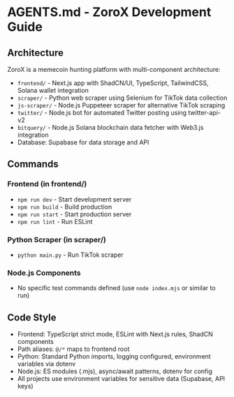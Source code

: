 # AGENTS.md - ZoroX Development Guide

## Architecture
ZoroX is a memecoin hunting platform with multi-component architecture:
- `frontend/` - Next.js app with ShadCN/UI, TypeScript, TailwindCSS, Solana wallet integration
- `scraper/` - Python web scraper using Selenium for TikTok data collection  
- `js-scraper/` - Node.js Puppeteer scraper for alternative TikTok scraping
- `twitter/` - Node.js bot for automated Twitter posting using twitter-api-v2
- `bitquery/` - Node.js Solana blockchain data fetcher with Web3.js integration
- Database: Supabase for data storage and API

## Commands
### Frontend (in frontend/)
- `npm run dev` - Start development server
- `npm run build` - Build production
- `npm run start` - Start production server  
- `npm run lint` - Run ESLint

### Python Scraper (in scraper/)
- `python main.py` - Run TikTok scraper

### Node.js Components  
- No specific test commands defined (use `node index.mjs` or similar to run)

## Code Style
- Frontend: TypeScript strict mode, ESLint with Next.js rules, ShadCN components
- Path aliases: `@/*` maps to frontend root
- Python: Standard Python imports, logging configured, environment variables via dotenv
- Node.js: ES modules (.mjs), async/await patterns, dotenv for config
- All projects use environment variables for sensitive data (Supabase, API keys)
